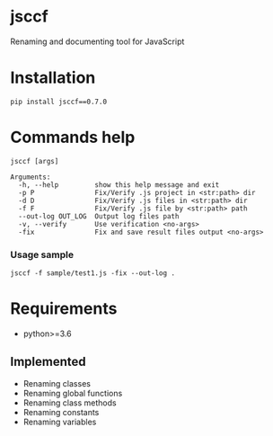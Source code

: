 # jsccf

Renaming and documenting tool for JavaScript 

# Installation

    pip install jsccf==0.7.0
    

# Commands help

    jsccf [args]
      
    Arguments:  
      -h, --help         show this help message and exit
      -p P               Fix/Verify .js project in <str:path> dir
      -d D               Fix/Verify .js files in <str:path> dir
      -f F               Fix/Verify .js file by <str:path> path
      --out-log OUT_LOG  Output log files path
      -v, --verify       Use verification <no-args>
      -fix               Fix and save result files output <no-args>

      
### Usage sample

    jsccf -f sample/test1.js -fix --out-log .
    
    
# Requirements

- python>=3.6


## Implemented
- Renaming classes
- Renaming global functions
- Renaming class methods
- Renaming constants
- Renaming variables